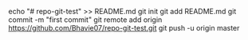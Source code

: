 echo "# repo-git-test" >> README.md
git init
git add README.md
git commit -m "first commit"
git remote add origin https://github.com/Bhavie07/repo-git-test.git
git push -u origin master
